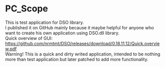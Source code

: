 # PC_Scope
This is test application for DSO library. </br>I published it on GitHub mainly because it maybe helpful for anyone who want to create his own application using DSO.dll library.</br>
Quick overview of GUI:<br>
https://github.com/nrmtmt/DSO/releases/download/0.18.11.12/Quick.overview.pdf<br>
Warning! This is a quick and dirty writed application, intended to be nothing more than test application but later patched to add more functionality.
